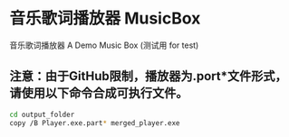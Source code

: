 # 音乐歌词播放器 MusicBox
音乐歌词播放器 A Demo Music Box (测试用 for test)
## 注意：由于GitHub限制，播放器为.port*文件形式，请使用以下命令合成可执行文件。
```Bash
cd output_folder
copy /B Player.exe.part* merged_player.exe
```
